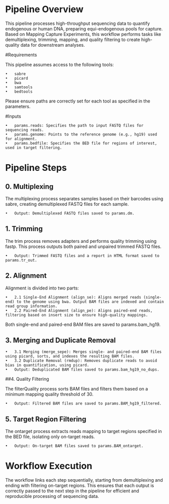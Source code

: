 # Pipeline Overview

This pipeline processes high-throughput sequencing data to quantify endogenous or human DNA, preparing equi-endogenous pools for capture. Based on Mapping Capture Experiments, this workflow performs tasks like demultiplexing, trimming, mapping, and quality filtering to create high-quality data for downstream analyses.

#Requirements

This pipeline assumes access to the following tools:

	•	sabre
	•	picard
	•	bwa
	•	samtools
	•	bedtools

Please ensure paths are correctly set for each tool as specified in the parameters.

#Inputs

	•	params.reads: Specifies the path to input FASTQ files for sequencing reads.
	•	params.genome: Points to the reference genome (e.g., hg19) used for alignment.
	•	params.bedfile: Specifies the BED file for regions of interest, used in target filtering.

# Pipeline Steps

## 0. Multiplexing

The multiplexing process separates samples based on their barcodes using sabre, creating demultiplexed FASTQ files for each sample.

	•	Output: Demultiplexed FASTQ files saved to params.dm.

## 1. Trimming

The trim process removes adapters and performs quality trimming using fastp. This process outputs both paired and unpaired trimmed FASTQ files.

	•	Output: Trimmed FASTQ files and a report in HTML format saved to params.tr_out.

## 2. Alignment

Alignment is divided into two parts:

	•	2.1 Single-End Alignment (align_se): Aligns merged reads (single-end) to the genome using bwa. Output BAM files are indexed and contain read group information.
	•	2.2 Paired-End Alignment (align_pe): Aligns paired-end reads, filtering based on insert size to ensure high-quality mappings.

Both single-end and paired-end BAM files are saved to params.bam_hg19.

## 3. Merging and Duplicate Removal

	•	3.1 Merging (merge_sepe): Merges single- and paired-end BAM files using picard, sorts, and indexes the resulting BAM files.
	•	3.2 Duplicate Removal (rmdup): Removes duplicate reads to avoid bias in quantification, using picard.
	•	Output: Deduplicated BAM files saved to params.bam_hg19_no_dups.

##4. Quality Filtering

The filterQuality process sorts BAM files and filters them based on a minimum mapping quality threshold of 30.

	•	Output: Filtered BAM files are saved to params.BAM_hg19_filtered.

## 5. Target Region Filtering

The ontarget process extracts reads mapping to target regions specified in the BED file, isolating only on-target reads.

	•	Output: On-target BAM files saved to params.BAM_ontarget.

# Workflow Execution

The workflow links each step sequentially, starting from demultiplexing and ending with filtering on-target regions. This ensures that each output is correctly passed to the next step in the pipeline for efficient and reproducible processing of sequencing data.
